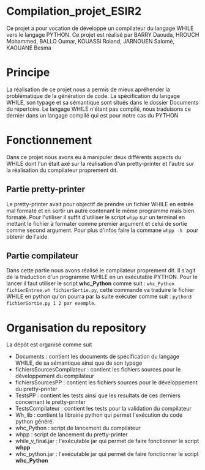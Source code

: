 # Compilation_projet_ESIR2
Ce projet a pour vocation de développé un compilateur du langage WHILE vers le langage PYTHON.
Ce projet est réalisé par BARRY Daouda, HROUCH Mohammed, BALLO Oumar, KOUASSI Roland, JARNOUEN Salomé, KAOUANE Besma

# Principe
La réalisation de ce projet nous a permis de mieux apréhender la problématique de la génération de code.
La spécification du langage WHILE, son typage et sa sémantique sont situés dans le dossier Documents du répertoire.
Le langage WHILE n'étant pas compilé, nous traduisons ce dernier dans un langage compilé qui est pour notre cas du PYTHON
# Fonctionnement
Dans ce projet nous avons eu à manipuler deux différents aspects du WHILE dont l'un était axé sur la réalisation
d'un pretty-printer et l'autre sur la réalisation du compilateur proprement dit.
## Partie pretty-printer
Le pretty-printer avait pour objectif de prendre un fichier WHILE en entrée mal formaté et en sortir un autre 
contenant le même programme mais bien formaté. Pour l'utiliser il suffit d'utiliser le script ` whpp ` sur 
un terminal en mettant le fichier à formater comme premier argument et celui de sortie comme second argument.
Pour plus d'infos faire la commane `whpp -h ` pour obtenir de l'aide.
## Partie compilateur
Dans cette partie nous avons réalisé le compilateur proprement dit. Il s'agit de la traduction d'un programme
WHILE en un exécutable PYTHON. Pour le lancer il faut utiliser le script **whc_Python** comme suit :
` whc_Python fichierEntree.wh fichierSortie.py `, cette commande va traduire le fichier WHILE en python
qu'on pourra par la suite exécuter comme suit : ` python3 fichierSortie.py 1 2 par exemple `.
# Organisation du repository
La dépôt est organisé comme suit 
* Documents : contient les documents de spécification du langage WHILE, de sa sémantique ainsi que de son typage
* fichiersSourcesCompilateur : contient les fichiers sources pour le développement du compilateur
* fichiersSourcesPP : contient les fichiers sources pour le développement du pretty-printer
* TestsPP : contient les tests ainsi que les resultats de ces derniers concernant le pretty-printer
* TestsCompilateur : contient les tests pour la validation du compilateur
* Wh_lib : contient la librairie python qui permet l'exécution du code python généré.
* whc_Python : script de lancement du compilateur
* whpp : script de lancement du pretty-printer
* while_v_final.jar : l'exécutable jar qui permet de faire fonctionner le script **whpp**
* whc_python.jar : l'exécutable jar qui permet de faire fonctionner le script **whc_Python**
